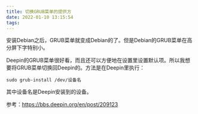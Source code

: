```yaml
---
title: 切换GRUB菜单的提供方
date: 2022-01-10 13:15:54
tags:
---
```


安装Debian之后，GRUB菜单就变成Debian的了。但是Debian的GRUB菜单在高分屏下字特别小。

Deepin的GRUB菜单很好看，而且还可以方便地在设置里设置默认项。所以我想要将GRUB菜单切换回Deepin的。方法是在Deepin里执行：

```shell
sudo grub-install /dev/设备名
```

其中设备名是Deepin安装到的设备。

参考：<https://bbs.deepin.org/en/post/209123>
